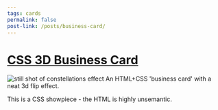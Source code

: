 ```yaml
---
tags: cards
permalink: false
post-link: /posts/business-card/
---
```

# [CSS 3D Business Card]({{post-link}})
![still shot of constellations effect](/assets/business-card.png)
An HTML+CSS 'business card' with a neat 3d flip effect.

This is a CSS showpiece - the HTML is highly unsemantic.